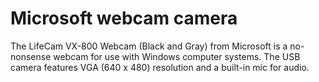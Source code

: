 # Microsoft webcam camera
The LifeCam VX-800 Webcam (Black and Gray) from Microsoft is a no-nonsense webcam for use with Windows computer systems. The USB camera features VGA (640 x 480) resolution and a built-in mic for audio.